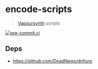 # encode-scripts

> [Vapoursynth](https://github.com/vapoursynth/vapoursynth) scripts

[![pre-commit.ci](https://results.pre-commit.ci/badge/github/DeadNews/encode-scripts/main.svg)](https://results.pre-commit.ci/latest/github/DeadNews/encode-scripts/main)

## Deps

- https://github.com/DeadNews/dnfunc
